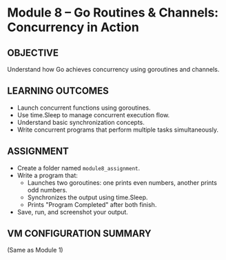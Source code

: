 # Module 8 – Go Routines & Channels: Concurrency in Action

## OBJECTIVE

Understand how Go achieves concurrency using goroutines and channels.

## LEARNING OUTCOMES

- Launch concurrent functions using goroutines.
- Use time.Sleep to manage concurrent execution flow.
- Understand basic synchronization concepts.
- Write concurrent programs that perform multiple tasks simultaneously.

## ASSIGNMENT

- Create a folder named `module8_assignment`.
- Write a program that:
  - Launches two goroutines: one prints even numbers, another prints odd numbers.
  - Synchronizes the output using time.Sleep.
  - Prints "Program Completed" after both finish.
- Save, run, and screenshot your output.

## VM CONFIGURATION SUMMARY

(Same as Module 1)

